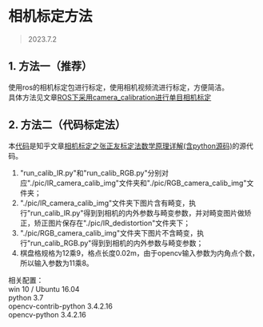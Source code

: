 # 相机标定方法
> 2023.7.2

## 1. 方法一（推荐）
使用ros的相机标定包进行标定，使用相机视频流进行标定，方便简洁。  
具体方法见文章[ROS下采用camera_calibration进行单目相机标定](https://blog.csdn.net/lemonxiaoxiao/article/details/107719348)

## 2. 方法二（代码标定法）
本[代码](./run_calib_RGB.py)是知乎文章[相机标定之张正友标定法数学原理详解(含python源码)](https://zhuanlan.zhihu.com/p/94244568)的源代码。
1. "run_calib_IR.py"和"run_calib_RGB.py"分别对应"./pic/IR_camera_calib_img"文件夹和"./pic/RGB_camera_calib_img"文件夹；
2. "./pic/IR_camera_calib_img"文件夹下图片含有畸变，执行"run_calib_IR.py"得到到相机的内外参数与畸变参数，并对畸变图片做矫正，矫正图片保存在"./pic/IR_dedistortion"文件夹下；
3. "./pic/RGB_camera_calib_img"文件夹下图片不含畸变，执行"run_calib_RGB.py"得到到相机的内外参数与畸变参数；
4. 棋盘格规格为12乘9，格点长度0.02m，由于opencv输入参数为内角点个数，所以输入参数为11乘8。

  相关配置：   
  win 10 / Ubuntu 16.04    
  python 3.7    
  opencv-contrib-python 3.4.2.16    
  opencv-python 3.4.2.16    
